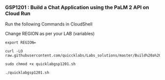 ### GSP1201 : Build a Chat Application using the PaLM 2 API on Cloud Run 


Run the following Commands in CloudShell

Change REGION as per your LAB (variables)  
```
export REGION=
```

```
curl -LO raw.githubusercontent.com/quiccklabs/Labs_solutions/master/Build%20a%20Chat%20Application%20using%20the%20PaLM%202%20API%20on%20Cloud%20Run/quicklabgsp1201.sh

sudo chmod +x quicklabgsp1201.sh

./quicklabgsp1201.sh
```




